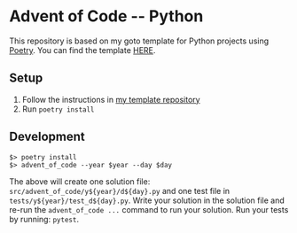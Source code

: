 # Advent of Code -- Python

This repository is based on my goto template for Python projects using [Poetry][poetry].
You can find the template [HERE][py-template].

## Setup

1. Follow the instructions in [my template repository][py-template]
2. Run `poetry install`

## Development

```
$> poetry install
$> advent_of_code --year $year --day $day
```

The above will create one solution file: `src/advent_of_code/y${year}/d${day}.py` and one
test file in `tests/y${year}/test_d${day}.py`.
Write your solution in the solution file and re-run the `advent_of_code ...` command to run
your solution.
Run your tests by running: `pytest`.

<!-- REFERENCES -->
[poetry]: https://python-poetry.org/
[py-template]: https://github.com/erikThorsell/poetry_project_template
